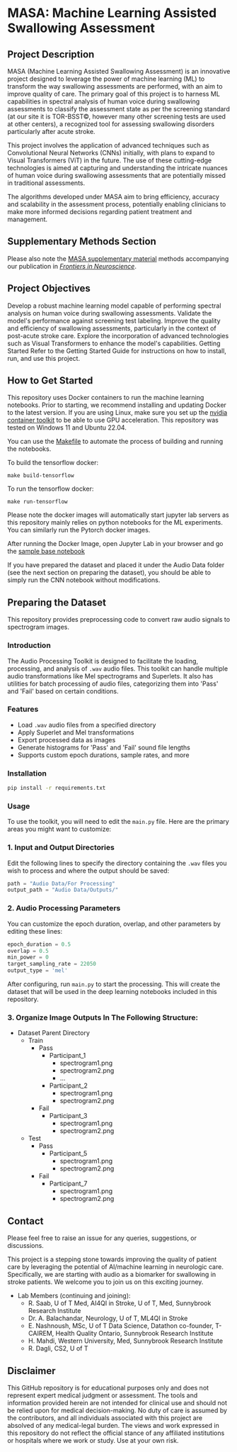 # MASA: Machine Learning Assisted Swallowing Assessment

## Project Description
MASA (Machine Learning Assisted Swallowing Assessment) is an innovative project designed to leverage the power of machine learning (ML) to transform the way swallowing assessments are performed, with an aim to improve quality of care. The primary goal of this project is to harness ML capabilities in spectral analysis of human voice during swallowing assessments to classify the assessment state as per the screening standard (at our site it is TOR-BSST&copy;, however many other screening tests are used at other centers), a recognized tool for assessing swallowing disorders particularly after acute stroke.

This project involves the application of advanced techniques such as Convolutional Neural Networks (CNNs) initially, with plans to expand to Visual Transformers (ViT) in the future. The use of these cutting-edge technologies is aimed at capturing and understanding the intricate nuances of human voice during swallowing assessments that are potentially missed in traditional assessments.

The algorithms developed under MASA aim to bring efficiency, accuracy and scalability in the assessment process, potentially enabling clinicians to make more informed decisions regarding patient treatment and management.

## Supplementary Methods Section
Please also note the [MASA supplementary material](https://github.com/UofTNeurology/masa-open-source/blob/main/MASA%20supplementary%20material.pdf) methods accompanying our publication in [*Frontiers in Neuroscience*](https://www.frontiersin.org/articles/10.3389/fnins.2023.1302132/full).

## Project Objectives
Develop a robust machine learning model capable of performing spectral analysis on human voice during swallowing assessments.
Validate the model's performance against screening test labeling.
Improve the quality and efficiency of swallowing assessments, particularly in the context of post-acute stroke care.
Explore the incorporation of advanced technologies such as Visual Transformers to enhance the model's capabilities.
Getting Started
Refer to the Getting Started Guide for instructions on how to install, run, and use this project.

## How to Get Started

This repository uses Docker containers to run the machine learning notebooks. Prior to starting, we recommend installing and updating Docker to the latest version. If you are using Linux, make sure you set up the [nvidia container toolkit](https://docs.nvidia.com/datacenter/cloud-native/container-toolkit/latest/install-guide.html) to be able to use GPU acceleration. This repository was tested on Windows 11 and Ubuntu 22.04.

You can use the [Makefile](Makefile) to automate the process of building and running the notebooks. 

To build the tensorflow docker:

```
make build-tensorflow
```
To run the tensorflow docker:
```
make run-tensorflow
```
Please note the docker images will automatically start jupyter lab servers as this repository mainly relies on python notebooks for the ML experiments. You can similarly run the Pytorch docker images.

After running the Docker Image, open Jupyter Lab in your browser and go the [sample base notebook](Notebooks/Base%20(Single%20Network)-Densenet.ipynb) 

If you have prepared the dataset and placed it under the Audio Data folder (see the next section on preparing the dataset), you should be able to simply run the CNN notebook without modifications.

## Preparing the Dataset

This repository provides preprocessing code to convert raw audio signals to spectrogram images.
### Introduction
The Audio Processing Toolkit is designed to facilitate the loading, processing, and analysis of `.wav` audio files. This toolkit can handle multiple audio transformations like Mel spectrograms and Superlets. It also has utilities for batch processing of audio files, categorizing them into 'Pass' and 'Fail' based on certain conditions.

### Features
- Load `.wav` audio files from a specified directory
- Apply Superlet and Mel transformations
- Export processed data as images
- Generate histograms for 'Pass' and 'Fail' sound file lengths
- Supports custom epoch durations, sample rates, and more

### Installation
```bash
pip install -r requirements.txt
```
### Usage
To use the toolkit, you will need to edit the `main.py` file. Here are the primary areas you might want to customize:

### 1. Input and Output Directories
Edit the following lines to specify the directory containing the `.wav` files you wish to process and where the output should be saved:
```python
path = "Audio Data/For Processing"
output_path = "Audio Data/Outputs/"
```

### 2. Audio Processing Parameters
You can customize the epoch duration, overlap, and other parameters by editing these lines:
```python
epoch_duration = 0.5
overlap = 0.5
min_power = 0
target_sampling_rate = 22050
output_type = 'mel'
```

After configuring, run `main.py` to start the processing. This will create the dataset that will be used in the deep learning notebooks included in this repository.

### 3. Organize Image Outputs In The Following Structure:
- Dataset Parent Directory
  - Train
    - Pass
      - Participant_1
        - spectrogram1.png
        - spectrogram2.png
        - ...
      - Participant_2
        - spectrogram1.png
        - spectrogram2.png
    - Fail
      - Participant_3
        - spectrogram1.png
        - spectrogram2.png
  - Test
    - Pass
      - Participant_5
        - spectrogram1.png
        - spectrogram2.png
    - Fail
      - Participant_7
        - spectrogram1.png
        - spectrogram2.png

## Contact
Please feel free to raise an issue for any queries, suggestions, or discussions.

This project is a stepping stone towards improving the quality of patient care by leveraging the potential of AI/machine learning in neurologic care. Specifically, we are starting with audio as a biomarker for swallowing in stroke patients. We welcome you to join us on this exciting journey.

* Lab Members (continuing and joining):
  * R. Saab, U of T Med, AI4QI in Stroke, U of T, Med, Sunnybrook Research Institute
  * Dr. A. Balachandar, Neurology, U of T, ML4QI in Stroke
  * E. Nashnoush, MSc, U of T Data Science, Datathon co-founder, T-CAIREM, Health Quality Ontario, Sunnybrook Research Institute
  * H. Mahdi, Western University, Med, Sunnybrook Research Institute            
  * R. Dagli, CS2, U of T

## Disclaimer
This GitHub repository is for educational purposes only and does not represent expert medical judgment or assessment. The tools and information provided herein are not intended for clinical use and should not be relied upon for medical decision-making. No duty of care is assumed by the contributors, and all individuals associated with this project are absolved of any medical-legal burden. The views and work expressed in this repository do not reflect the official stance of any affiliated institutions or hospitals where we work or study. Use at your own risk.
